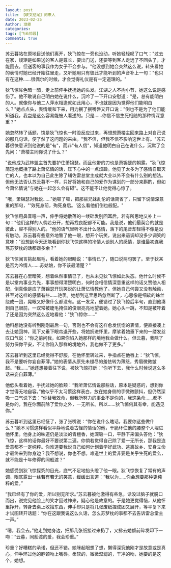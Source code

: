 ```yaml
---
layout: post
title: 【联文结尾】问来人
date: 2023-02-25
Author: 潋卿
categories: 
tags: [飞云惊暮]
comments: true
--- 
```


苏云暮站在原地目送他们离开，狄飞惊在一旁也没动，听她轻轻叹了口气："过去在家，规矩是如果送的客人是尊长，要出门送，还要等到客人走远了不回头了，才能回去。但送客的事我作为女子不会参与。"他没想到她会突然这么说，转头看她的表情时她已经开始往里走，又听她用只有彼此才能听到的声音补上一句："也只有在这种……很偶尔的时候，才会觉得礼仪是有一定道理的。"

狄飞惊眸色暗一暗，走上前伸手抚抚她的头发。江湖之人不拘小节，她这么说是感伤了。他不敢说自己明白她在说什么，沉吟了一下开口安慰道："是，总有能明白的人。就像你与他二人萍水相逢就如此用心，不也就是因为觉得他们能明白么？"她点点头，表情缓和下来，用力抿了抿嘴唇又开口说："倒也不是为了他们能知道我，我岂是这么容易能被人看透的。只是……你信不信生死相随的那种情深意重？"

她忽然转了话题，饶是狄飞惊也一时没反应过来，再想想萧楼主回来路上对自己说的那几句话，便了然了这问题的来由。"我不信，但我不信不影响这世上有。"苏云暮很快意识到他说的是"有"，而非"有人信"，知道他明白自己在说什么，沉默了会先问："萧楼主同你说了什么？"

"说他成为武林盟主首先要护住萧锦瑟。而且他带的刀也是萧锦瑟的朝露。"狄飞惊简短地概括了路上萧忆情的话，压下心中的一点烦躁。他见了太多为了感情自取灭亡的人，也本以为自己此生除了辅佐雷总堂主成就大业以外不会有什么别的想法。但他无法否认苏云暮不一样，只好将她和自己的爱作为谋划的一部分来斟酌，但如今萧忆情说"与她在一起怎么会有碍"。这不能不让他觉得心惊了。

"哦，萧锦瑟对我说……"她顿了顿，把那些兄妹乱伦的话简省了，只留下说情深意重的那句，"'效死身前，殉死身后。'这么看他们倒也般配。"

狄飞惊用鼻音嗯一声，伸手将她散落的一缕碎发别回耳后，若有所思地又补上一句："他们这样的人倘若分开，想再找良配都不可能。我是说，他们最契合的就是彼此，容不得别人的。"他的语气里听不出什么感情，落下的尾音却轻得不像是没有触动。苏云暮有些意外地瞥了他一眼，想开个玩笑，说出来语调却没多少调笑的意味："没想到今天还能看到你狄飞惊这样的冷情人谈别人的感情，是谁最初连我骂苏梦枕的话都嫌多余？"

狄飞惊闻言挑起眉毛，看着她的眼睛说："事情已了，随口说两句罢了。至于狄某是否为冷情人……苏姑娘，你不该最清楚？"

苏云暮在心里暗笑，想着纵然事情已了，也从未见狄飞惊如此失态。他什么时候不是以堂内事业为先，事事想得清楚明白，何时会相信情深意重这样的话又赞他人相配，倒真像是应了萧锦瑟开玩笑说的让萧忆情教他了。但她自己何尝又没有触动，甚至对这样的感情有些……艳羡。她想到这里思路忽然断了，心思像是细软的蛛丝绕成一团，晃眼又好像什么都没有。这一发呆，便错过了狄飞惊后半句，直到他凑到自己眼前，一双常被睫毛掩住的俊眼亮亮地望着她。她心头一跳，不知是被吓着了还是因为突然这么近地看他："狄飞惊你……"

他料想她没有听到刚刚最后一句，否则也不会有这样愈发恍惚的表情，便直接凑上去让她回神，现下又垂下眼帘退开些，将她拥进怀里，摩挲着她垂下来的一缕发丝叹口气说：“你之前问我，如果你陷入她那样的境地我会做什么。但云暮，我除了努力保你平安，不让你陷入那样的境地外，我也做不了更多。”

苏云暮听到这里已经觉得不舒服，在他怀里转过来，手指点在他唇上：“狄飞惊，我不是要听你妄自菲薄。”她的表情从原先未褪尽的羞怯转为薄怒，秀眉微微皱起。“我……”她还想接着往下说，被狄飞惊打断：“你听下去，我什么时候说这么多话来妄自菲薄。”

他低头看着她，手抚过她的脸颊：“我听萧忆情说那些话，原本是疑惑的，想到你才觉得无地自容。”他似乎不太习惯这样表白，放在她身侧的手微微颤抖，但仍然深吸一口气说下去：“你替我效命，但我所努力的事业不是你的，我这条命……都不是你的，我在你面前除了爱你之外，一无所长。所以……狄飞惊何其有幸，能遇见你。”

苏云暮听到这里已经怔了，张了张嘴说：“你在说什么瞎话，我要你这些做什么？”她不习惯这样看似平静地说着古怪的情话的他，干脆环住他的腰整个人埋进他怀里。他身上的味道仍是淡淡的青檀香，她深吸一口，平静下来偏头答他：“狄飞惊，这样的话你最好不要说第二遍。你倘若觉得自己除了爱一无所长，那我是连爱意都不一定纯粹。你难道要我说自己如何计划着学好武功、逃离故乡、安身立命才最终来到你身边？我不想说，你也不想。难道世上的爱非要是关乎生死的爱么，就不能是十年修得的同船渡？”

她感受到狄飞惊探究的目光，底气不足地抬头瞪了他一眼。狄飞惊恢复了常有的声调，眼底露出一丝若有若无的笑意，缓缓出言道：“我以为……你会想要那种更纯粹的爱。”

“我已经有了你的爱，所以别无所求。”苏云暮被他激得有些急，话没过脑子就脱口而出，说完见他脸上的笑才回过神来，疑心他是故意的。于是她更觉得恼，从他怀里挣开，转身去桌上收拾东西，伸手却只是将几张废纸捏成团又展开，等平复下来才试图转开话题：“你在这跟我说这么久话，怎么苏梦枕的事都不去告诉雷总堂主一声。”

“嗯，我会去。”他走到她身边，把那几张纸接过来扔了，又拂去她额前碎发印下一吻：“云暮，同船渡的爱，我会珍重。”

珍重？好糟糕的承诺，但还不错。她眯起眼想了想，懒得深究他刚才是故意或是真心，伸手环过他的脖颈吻上嘴唇。柔软的，微微湿润的，干净的吻，她要的是这个，她想。
